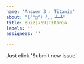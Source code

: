 ```yaml
---
name: 'Answer 3 : Titania'
about: "(╯°□°）╯︵ ┻━┻"
title: quiz|769|Titania
labels: ''
assignees: ''

---
```


Just click 'Submit new issue'.
